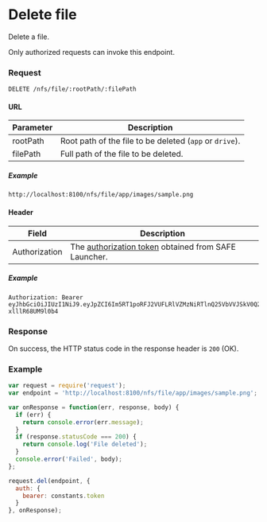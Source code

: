 # Delete file

Delete a file.

Only authorized requests can invoke this endpoint.

### Request

```
DELETE /nfs/file/:rootPath/:filePath
```

#### URL

| Parameter | Description |
| --- | --- |
| rootPath | Root path of the file to be deleted (`app` or `drive`). |
| filePath | Full path of the file to be deleted. |

##### Example

```
http://localhost:8100/nfs/file/app/images/sample.png
```

#### Header

| Field | Description |
| --- | --- |
| Authorization | The [authorization token](/auth) obtained from SAFE Launcher. |

##### Example

```
Authorization: Bearer eyJhbGciOiJIUzI1NiJ9.eyJpZCI6Im5RT1poRFJ2VUFLRlVZMzNiRTlnQ25VbVVJSkV0Q2lmYk4zYjE1dXZ2TlU9In0.OTKcHQ9VUKYzBXH_MqeWR4UcHFJV-xlllR68UM9l0b4
```

### Response

On success, the HTTP status code in the response header is `200` (OK).

### Example

```js
var request = require('request');
var endpoint = 'http://localhost:8100/nfs/file/app/images/sample.png';

var onResponse = function(err, response, body) {
  if (err) {
    return console.error(err.message);
  }
  if (response.statusCode === 200) {
    return console.log('File deleted');
  }
  console.error('Failed', body);
};

request.del(endpoint, {
  auth: {
    bearer: constants.token
  }
}, onResponse);
```
